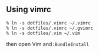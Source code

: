 ## Using vimrc 
    % ln -s dotfiles/.vimrc ~/.vimrc
    % ln -s dotfiles/.vimrc ~/.gvimrc
    % ln -s dotfiles/.vim ~/.vim
then open Vim and`:BundleInstall`
